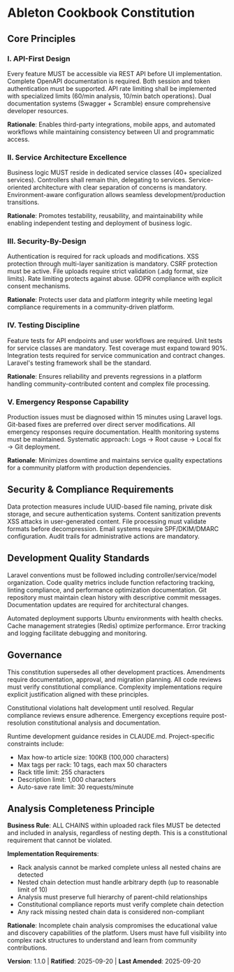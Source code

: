 <!--
Sync Impact Report - Constitution Update
========================================
Version change: 1.0.0 → 1.1.0 (Analysis Completeness Principle added)
Modified principles: Added Analysis Completeness Principle to business rules
Added sections:
- Analysis Completeness Principle (Business Rules)
- Nested chain detection requirement
Changes from previous version:
- MINOR: New business rule for complete chain analysis
- Added requirement that ALL CHAINS must be detected regardless of nesting depth
Templates requiring updates: ✅ Plan template already updated for constitutional checks
Follow-up TODOs: None - constitutional amendment complete
-->

# Ableton Cookbook Constitution

## Core Principles

### I. API-First Design
Every feature MUST be accessible via REST API before UI implementation. Complete OpenAPI documentation is required. Both session and token authentication must be supported. API rate limiting shall be implemented with specialized limits (60/min analysis, 10/min batch operations). Dual documentation systems (Swagger + Scramble) ensure comprehensive developer resources.

**Rationale**: Enables third-party integrations, mobile apps, and automated workflows while maintaining consistency between UI and programmatic access.

### II. Service Architecture Excellence
Business logic MUST reside in dedicated service classes (40+ specialized services). Controllers shall remain thin, delegating to services. Service-oriented architecture with clear separation of concerns is mandatory. Environment-aware configuration allows seamless development/production transitions.

**Rationale**: Promotes testability, reusability, and maintainability while enabling independent testing and deployment of business logic.

### III. Security-By-Design
Authentication is required for rack uploads and modifications. XSS protection through multi-layer sanitization is mandatory. CSRF protection must be active. File uploads require strict validation (.adg format, size limits). Rate limiting protects against abuse. GDPR compliance with explicit consent mechanisms.

**Rationale**: Protects user data and platform integrity while meeting legal compliance requirements in a community-driven platform.

### IV. Testing Discipline
Feature tests for API endpoints and user workflows are required. Unit tests for service classes are mandatory. Test coverage must expand toward 90%. Integration tests required for service communication and contract changes. Laravel's testing framework shall be the standard.

**Rationale**: Ensures reliability and prevents regressions in a platform handling community-contributed content and complex file processing.

### V. Emergency Response Capability
Production issues must be diagnosed within 15 minutes using Laravel logs. Git-based fixes are preferred over direct server modifications. All emergency responses require documentation. Health monitoring systems must be maintained. Systematic approach: Logs → Root cause → Local fix → Git deployment.

**Rationale**: Minimizes downtime and maintains service quality expectations for a community platform with production dependencies.

## Security & Compliance Requirements

Data protection measures include UUID-based file naming, private disk storage, and secure authentication systems. Content sanitization prevents XSS attacks in user-generated content. File processing must validate formats before decompression. Email systems require SPF/DKIM/DMARC configuration. Audit trails for administrative actions are mandatory.

## Development Quality Standards

Laravel conventions must be followed including controller/service/model organization. Code quality metrics include function refactoring tracking, linting compliance, and performance optimization documentation. Git repository must maintain clean history with descriptive commit messages. Documentation updates are required for architectural changes.

Automated deployment supports Ubuntu environments with health checks. Cache management strategies (Redis) optimize performance. Error tracking and logging facilitate debugging and monitoring.

## Governance

This constitution supersedes all other development practices. Amendments require documentation, approval, and migration planning. All code reviews must verify constitutional compliance. Complexity implementations require explicit justification aligned with these principles.

Constitutional violations halt development until resolved. Regular compliance reviews ensure adherence. Emergency exceptions require post-resolution constitutional analysis and documentation.

Runtime development guidance resides in CLAUDE.md. Project-specific constraints include:
- Max how-to article size: 100KB (100,000 characters)
- Max tags per rack: 10 tags, each max 50 characters
- Rack title limit: 255 characters
- Description limit: 1,000 characters
- Auto-save rate limit: 30 requests/minute

## Analysis Completeness Principle

**Business Rule**: ALL CHAINS within uploaded rack files MUST be detected and included in analysis, regardless of nesting depth. This is a constitutional requirement that cannot be violated.

**Implementation Requirements**:
- Rack analysis cannot be marked complete unless all nested chains are detected
- Nested chain detection must handle arbitrary depth (up to reasonable limit of 10)
- Analysis must preserve full hierarchy of parent-child relationships
- Constitutional compliance reports must verify complete chain detection
- Any rack missing nested chain data is considered non-compliant

**Rationale**: Incomplete chain analysis compromises the educational value and discovery capabilities of the platform. Users must have full visibility into complex rack structures to understand and learn from community contributions.

**Version**: 1.1.0 | **Ratified**: 2025-09-20 | **Last Amended**: 2025-09-20